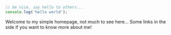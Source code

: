 ```js
// be nice, say hello to others...
console.log('hello world');
```

Welcome to my simple homepage, not much to see here... 
Some links in the side if you want to know more about me!
